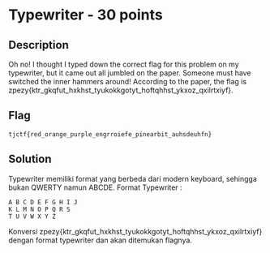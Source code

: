 # Typewriter - 30 points
## Description

Oh no! I thought I typed down the correct flag for this problem on my typewriter, but it came out all jumbled on the paper. Someone must have switched the inner hammers around! According to the paper, the flag is zpezy{ktr_gkqfut_hxkhst_tyukokkgotyt_hoftqhhst_ykxoz_qxilrtxiyf}.

## Flag

```
tjctf{red_orange_purple_engrroiefe_pinearbit_auhsdeuhfn}
```

## Solution

Typewriter memiliki format yang berbeda dari modern keyboard, sehingga bukan QWERTY namun ABCDE. 
Format Typewriter :
```
A B C D E F G H I J
K L M N O P Q R S
T U V W X Y Z
```
Konversi zpezy{ktr_gkqfut_hxkhst_tyukokkgotyt_hoftqhhst_ykxoz_qxilrtxiyf} dengan format typewriter dan akan ditemukan flagnya.